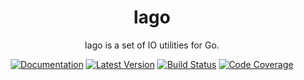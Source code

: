 <div align="center">

# Iago

Iago is a set of IO utilities for Go.

[![Documentation](https://img.shields.io/badge/go.dev-documentation-007d9c?&style=for-the-badge)](https://pkg.go.dev/github.com/dogmatiq/iago)
[![Latest Version](https://img.shields.io/github/tag/dogmatiq/iago.svg?&style=for-the-badge&label=semver)](https://github.com/dogmatiq/iago/releases)
[![Build Status](https://img.shields.io/github/actions/workflow/status/dogmatiq/iago/ci.yml?style=for-the-badge&branch=main)](https://github.com/dogmatiq/iago/actions/workflows/ci.yml)
[![Code Coverage](https://img.shields.io/codecov/c/github/dogmatiq/iago/main.svg?style=for-the-badge)](https://codecov.io/github/dogmatiq/iago)

</div>
